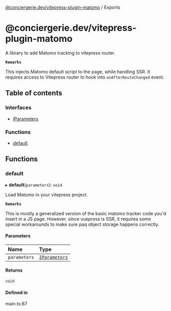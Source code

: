 [@conciergerie.dev/vitepress-plugin-matomo](README.md) / Exports

# @conciergerie.dev/vitepress-plugin-matomo

A library to add Matomo tracking to vitepress router.

**`Remarks`**

This injects Matomo default script to the page, while handling SSR.
It requires access to Vitepress router to hook into `onAfterRouteChanged` event.

## Table of contents

### Interfaces

- [IParameters](interfaces/IParameters.md)

### Functions

- [default](modules.md#default)

## Functions

### default

▸ **default**(`parameters`): `void`

Load Matomo in your vitepress project.

**`Remarks`**

This is mostly a generalized version of the basic matomo
tracker code you'd insert in a JS page. However, since vuepress is SSR, it
requires some special workarounds to make sure paq object storage happens
correctly.

#### Parameters

| Name | Type |
| :------ | :------ |
| `parameters` | [`IParameters`](interfaces/IParameters.md) |

#### Returns

`void`

#### Defined in

main.ts:87
